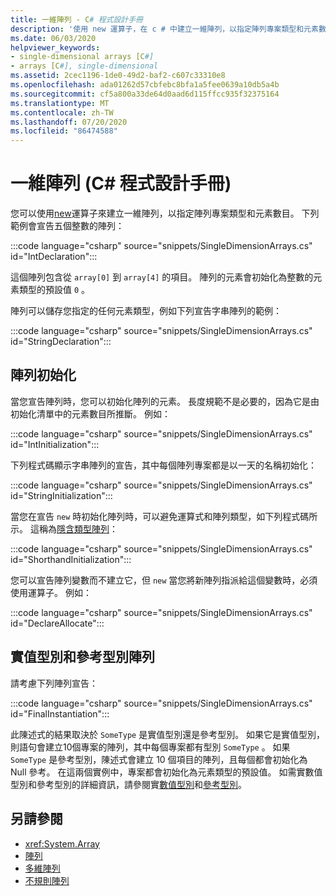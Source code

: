 ```yaml
---
title: 一維陣列 - C# 程式設計手冊
description: '使用 new 運算子，在 c # 中建立一維陣列，以指定陣列專案類型和元素數目。'
ms.date: 06/03/2020
helpviewer_keywords:
- single-dimensional arrays [C#]
- arrays [C#], single-dimensional
ms.assetid: 2cec1196-1de0-49d2-baf2-c607c33310e8
ms.openlocfilehash: ada01262d57cbfebc8bfa1a5fee0639a10db5a4b
ms.sourcegitcommit: cf5a800a33de64d0aad6d115ffcc935f32375164
ms.translationtype: MT
ms.contentlocale: zh-TW
ms.lasthandoff: 07/20/2020
ms.locfileid: "86474588"
---
```

# <a name="single-dimensional-arrays-c-programming-guide"></a>一維陣列 (C# 程式設計手冊)

您可以使用[new](../../language-reference/operators/new-operator.md)運算子來建立一維陣列，以指定陣列專案類型和元素數目。 下列範例會宣告五個整數的陣列：

:::code language="csharp" source="snippets/SingleDimensionArrays.cs" id="IntDeclaration":::

這個陣列包含從 `array[0]` 到 `array[4]` 的項目。 陣列的元素會初始化為整數的元素類型的預設值 `0` 。

陣列可以儲存您指定的任何元素類型，例如下列宣告字串陣列的範例：

:::code language="csharp" source="snippets/SingleDimensionArrays.cs" id="StringDeclaration":::

## <a name="array-initialization"></a>陣列初始化

當您宣告陣列時，您可以初始化陣列的元素。 長度規範不是必要的，因為它是由初始化清單中的元素數目所推斷。 例如：

:::code language="csharp" source="snippets/SingleDimensionArrays.cs" id="IntInitialization":::

下列程式碼顯示字串陣列的宣告，其中每個陣列專案都是以一天的名稱初始化：

:::code language="csharp" source="snippets/SingleDimensionArrays.cs" id="StringInitialization":::
  
當您在宣告 `new` 時初始化陣列時，可以避免運算式和陣列類型，如下列程式碼所示。 這稱為[隱含類型陣列](implicitly-typed-arrays.md)：

:::code language="csharp" source="snippets/SingleDimensionArrays.cs" id="ShorthandInitialization":::

您可以宣告陣列變數而不建立它，但 `new` 當您將新陣列指派給這個變數時，必須使用運算子。 例如：

:::code language="csharp" source="snippets/SingleDimensionArrays.cs" id="DeclareAllocate":::

## <a name="value-type-and-reference-type-arrays"></a>實值型別和參考型別陣列

請考慮下列陣列宣告：  

:::code language="csharp" source="snippets/SingleDimensionArrays.cs" id="FinalInstantiation":::

此陳述式的結果取決於 `SomeType` 是實值型別還是參考型別。 如果它是實值型別，則語句會建立10個專案的陣列，其中每個專案都有型別 `SomeType` 。 如果 `SomeType` 是參考型別，陳述式會建立 10 個項目的陣列，且每個都會初始化為 Null 參考。 在這兩個實例中，專案都會初始化為元素類型的預設值。 如需實數值型別和參考型別的詳細資訊，請參閱實[數值型別](../../language-reference/builtin-types/value-types.md)和[參考型別](../../language-reference/keywords/reference-types.md)。
  
## <a name="see-also"></a>另請參閱

- <xref:System.Array>
- [陣列](./index.md)
- [多維陣列](./multidimensional-arrays.md)
- [不規則陣列](./jagged-arrays.md)
